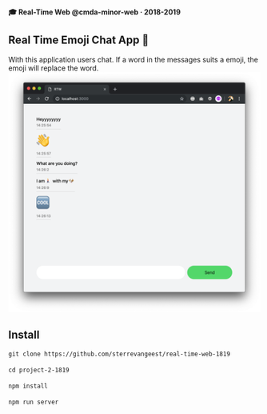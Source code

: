**🎓 Real-Time Web @cmda-minor-web · 2018-2019**

## Real Time Emoji Chat App 💬

With this application users chat. If a word in the messages suits a emoji, the emoji will replace the word.
![screenshot](screenshot.png)

## Install

```
git clone https://github.com/sterrevangeest/real-time-web-1819

cd project-2-1819

npm install

npm run server
```

<!-- Add a link to your live demo in Github Pages 🌐-->

<!-- ☝️ replace this description with a description of your own work -->

<!-- Add a nice image here at the end of the week, showing off your shiny frontend 📸 -->

<!-- Maybe a table of contents here? 📚 -->

<!-- How about a section that describes how to install this project? 🤓 -->

<!-- ...but how does one use this project? What are its features 🤔 -->

<!-- What external data source is featured in your project and what are its properties 🌠 -->

<!-- This would be a good place for your data life cycle ♻️-->

<!-- Maybe a checklist of done stuff and stuff still on your wishlist? ✅ -->

<!-- How about a license here? 📜 (or is it a licence?) 🤷 -->
